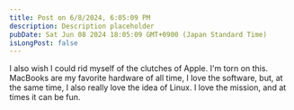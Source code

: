 ```yaml
---
title: Post on 6/8/2024, 6:05:09 PM
description: Description placeholder
pubDate: Sat Jun 08 2024 18:05:09 GMT+0900 (Japan Standard Time)
isLongPost: false
---
```

I also wish I could rid myself of the clutches of Apple. I'm torn on this. MacBooks are my favorite hardware of all time, I love the software, but, at the same time, I also really love the idea of Linux. I love the mission, and at times it can be fun. 